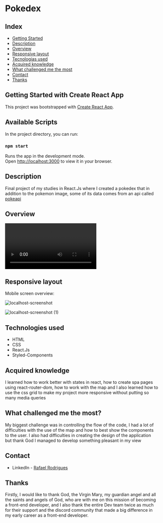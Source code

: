 <h1>Pokedex</h1>

## Index

- [Getting Started](#getting-started-with-create-react-app)
- [Description](#description)
- [Overview](#overview)
- [Responsive layout](#responsive-layout)
- [Tecnologias used](#technologies-used)
- [Acquired knowledge](#acquired-knowledge)
- [What challenged me the most](#what-challenged-me-the-most)
- [Contact](#contact)
- [Thanks](#thanks)

## Getting Started with Create React App

This project was bootstrapped with [Create React App](https://github.com/facebook/create-react-app).

## Available Scripts

In the project directory, you can run:

### `npm start`

Runs the app in the development mode.\
Open [http://localhost:3000](http://localhost:3000) to view it in your browser.

## Description

Final project of my studies in React.Js where I created a pokedex that in addition to the pokemon image, some of its data comes from an api called [pokeapi](https://pokeapi.co/)

## Overview

<video controls autoplay="true" loop>
<source src="https://user-images.githubusercontent.com/106329803/216973660-ef8dd85f-2992-4137-834c-4f084b90c438.mp4" type="video/mp4">
</video>


## Responsive layout

Mobile screen overview:

![localhost-screenshot](https://user-images.githubusercontent.com/106329803/217236571-1c2051ad-3595-4187-a50a-7208135d75cc.png)

![localhost-screenshot (1)](https://user-images.githubusercontent.com/106329803/217236432-66b5d58d-414e-4225-b952-47ac4d3b0f7e.png)




## Technologies used

- HTML
- CSS
- React.Js
- Styled-Components

## Acquired knowledge

I learned how to work better with states in react, how to create spa pages using react-router-dom, how to work with the map and I also learned how to use the css grid to make my project more responsive without putting so many media queries

## What challenged me the most?

My biggest challenge was in controlling the flow of the code, I had a lot of difficulties with the use of the map and how to best show the components to the user. I also had difficulties in creating the design of the application but thank God I managed to develop something pleasant in my view

## Contact

- LinkedIn - [Rafael Rodrigues](https://github.com/rafael-rodrigues01)

## Thanks

Firstly, I would like to thank God, the Virgin Mary, my guardian angel and all the saints and angels of God, who are with me on this mission of becoming a front-end developer, and I also thank the entire Dev team twice as much for their support and the discord community that made a big difference in my early career as a front-end developer.
